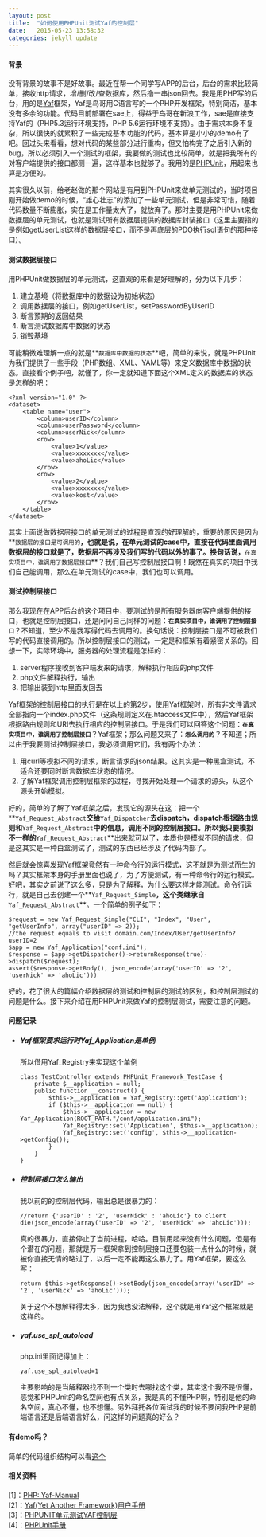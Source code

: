 ```yaml
---
layout: post
title:  "如何使用PHPUnit测试Yaf的控制层"
date:   2015-05-23 13:58:32
categories: jekyll update
---
```


#### **背景** #####

没有背景的故事不是好故事。最近在帮一个同学写APP的后台，后台的需求比较简单，接收http请求，增/删/改/查数据库，然后撸一串json回去。我是用PHP写的后台，用的是[Yaf](http://www.laruence.com/manual/)框架，Yaf是鸟哥用C语言写的一个PHP开发框架，特别简洁，基本没有多余的功能。代码目前部署在sae上，得益于鸟哥在新浪工作，sae是直接支持Yaf的（PHP5.3运行环境支持，PHP 5.6运行环境不支持）。由于需求本身不复杂，所以很快的就累积了一些完成基本功能的代码，基本算是小小的demo有了吧。回过头来看看，想对代码的某些部分进行重构，但又怕构完了之后引入新的bug，所以必须引入一个测试的框架，我要做的测试也比较简单，就是把我所有的对客户端提供的接口都测一遍，这样基本也就够了。我用的是[PHPUnit](https://phpunit.de/)，用起来也算是方便的。

其实很久以前，给老赵做的那个网站是有用到PHPUnit来做单元测试的，当时项目刚开始做demo的时候，“雄心壮志”的添加了一些单元测试，但是非常可惜，随着代码数量不断膨胀，实在是工作量太大了，就放弃了。那时主要是用PHPUnit来做数据层的单元测试，也就是测试所有数据层提供的数据库封装接口（这里主要指的是例如getUserList这样的数据层接口，而不是再底层的PDO执行sql语句的那种接口）。

#### **测试数据层接口** ####

用PHPUnit做数据层的单元测试，这直观的来看是好理解的，分为以下几步：

1. 建立基境（将数据库中的数据设为初始状态）
2. 调用数据层的接口，例如getUserList，setPasswordByUserID
3. 断言预期的返回结果
4. 断言测试数据库中数据的状态
5. 销毁基境

可能稍微难理解一点的就是**`数据库中数据的状态`**吧，简单的来说，就是PHPUnit为我们提供了一些手段（PHP数组、XML、YAML等）来定义数据库中数据的状态。直接看个例子吧，就懂了，你一定就知道下面这个XML定义的数据库的状态是怎样的吧：

    <?xml version="1.0" ?>
    <dataset>
        <table name="user">
            <column>userID</column>
            <column>userPassword</column>
            <column>userNick</column>
            <row>
                <value>1</value>
                <value>xxxxxxx</value>
                <value>ahoLic</value>
            </row>
            <row>
                <value>2</value>
                <value>xxxxxxx</value>
                <value>kost</value>
            </row>
        </table>
    </dataset>

其实上面说做数据层接口的单元测试的过程是直观的好理解的，重要的原因是因为**`数据层的接口是可调用的`**，也就是说，在单元测试的case中，直接在代码里面调用数据层的接口就是了，数据层不再涉及我们写的代码以外的事了。换句话说，**`在真实项目中，谁调用了数据层接口`**？我们自己写控制层接口啊！既然在真实的项目中我们自己能调用，那么在单元测试的case中，我们也可以调用。

#### **测试控制层接口** ####

那么我现在在APP后台的这个项目中，要测试的是所有服务器向客户端提供的接口，也就是控制层接口，还是问问自己同样的问题：**`在真实项目中，谁调用了控制层接口`**？不知道，至少不是我写得代码去调用的。换句话说：控制层接口是不可被我们写的代码直接调用的。所以控制层接口的测试，一定是和框架有着紧密关系的。回想一下，实际环境中，服务器的处理流程是怎样的：

1. server程序接收到客户端发来的请求，解释执行相应的php文件
2. php文件解释执行，输出
3. 把输出装到http里面发回去

Yaf框架的控制层接口的执行是在以上的第2步，使用Yaf框架时，所有非文件请求全部指向一个index.php文件（这条规则定义在.htaccess文件中），然后Yaf框架根据路由规则和URI去执行相应的控制层接口。于是我们可以回答这个问题：**`在真实项目中，谁调用了控制层接口`**？Yaf框架；那么问题又来了：**`怎么调用的`**？不知道；所以由于我要测试控制层接口，我必须调用它们，我有两个办法：

1. 用curl等模拟不同的请求，断言请求的json结果。这其实是一种黑盒测试，不适合还要同时断言数据库状态的情况。
2. 了解Yaf框架调用控制层框架的过程，寻找开始处理一个请求的源头，从这个源头开始模拟。

好的，简单的了解了Yaf框架之后，发现它的源头在这：把一个**`Yaf_Request_Abstract`**交给**`Yaf_Dispatcher`**去dispatch，dispatch根据路由规则和**`Yaf_Request_Abstract`**中的信息，调用不同的控制层接口。所以我只要模拟不一样的**`Yaf_Request_Abstract`**出来就可以了，本质也是模拟不同的请求，但是这其实是一种白盒测试了，测试的东西已经涉及了代码内部了。

然后就会惊喜发现Yaf框架竟然有一种命令行的运行模式，这不就是为测试而生的吗？其实框架本身的手册里面也说了，为了方便测试，有一种命令行的运行模式。好吧，其实之前说了这么多，只是为了解释，为什么要这样才能测试。命令行运行，就是自己去创建一个**`Yaf_Request_Simple`**，这个类继承自**`Yaf_Request_Abstract`**。一个简单的例子如下：

    $request = new Yaf_Request_Simple("CLI", "Index", "User", "getUserInfo", array("userID" => 2));
    //the request equals to visit domain.com/Index/User/getUserInfo?userID=2
    $app = new Yaf_Application("conf.ini");
    $response = $app->getDispatcher()->returnResponse(true)->dispatch($request);
    assert($response->getBody(), json_encode(array('userID' => '2', 'userNick' => 'ahoLic')))

好的，花了很大的篇幅介绍数据层的测试和控制层的测试的区别，和控制层测试的问题是什么。接下来介绍在用PHPUnit来做Yaf的控制层测试，需要注意的问题。

#### **问题记录** ####

+ ##### **Yaf框架要求运行时Yaf_Application是单例** #####
  
  所以借用Yaf_Registry来实现这个单例

      class TestController extends PHPUnit_Framework_TestCase {
          private $__application = null;
          public function __construct() {
              $this->__application = Yaf_Registry::get('Application');
              if ($this->__application == null) {
                  $this->__application = new Yaf_Application(ROOT_PATH."/conf/application.ini");
                  Yaf_Registry::set('Application', $this->__application);
                  Yaf_Registry::set('config', $this->__application->getConfig());
              }
          }
      }

+ ##### **控制层接口怎么输出** #####

  我以前的的控制层代码，输出总是很暴力的：
  
      //return {'userID' : '2', 'userNick' : 'ahoLic'} to client
      die(json_encode(array('userID' => '2', 'userNick' => 'ahoLic')));

  真的很暴力，直接停止了当前进程，哈哈。目前用起来没有什么问题，但是有个潜在的问题，那就是万一框架拿到控制层接口还要包装一点什么的时候，就被你直接无情的略过了，以后一定不能再这么暴力了。用Yaf框架，要这么写：
  
      return $this->getResponse()->setBody(json_encode(array('userID' => '2', 'userNick' => 'ahoLic')));

  关于这个不想解释得太多，因为我也没法解释，这个就是用Yaf这个框架就是这样的。

+ ##### **yaf.use_spl_autoload** #####

  php.ini里面记得加上：

      yaf.use_spl_autoload=1

  主要影响的是当解释器找不到一个类时去哪找这个类，其实这个我不是很懂，感觉和PHPUnit的命名空间也有点关系，我是真的不懂PHP啊，特别是他的命名空间，真心不懂，也不想懂。另外拜托各位面试我的时候不要问我PHP是前端语言还是后端语言好么，问这样的问题真的好么？

#### **有demo吗？** ####

简单的代码组织结构可以看[这个](https://github.com/aholic/yaf-phpunit)

#### **相关资料** ####

\[1\]：[PHP: Yaf-Manual](http://php.net/manual/zh/book.yaf.php)    
\[2\]：[Yaf(Yet Another Framework)用户手册](http://www.laruence.com/manual/)    
\[3\]：[PHPUNIT单元测试YAF控制层](http://www.crackedzone.com/phpunit-yaf-controller.html)    
\[4\]：[PHPUnit手册](https://phpunit.de/manual/current/zh_cn/phpunit-book.html)    
